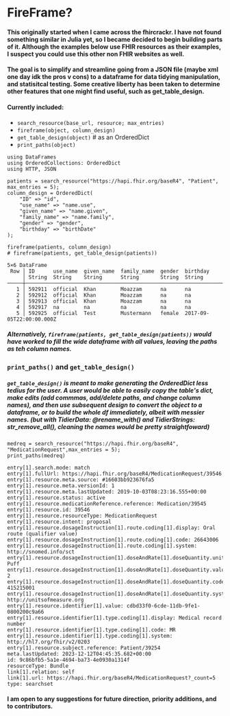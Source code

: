 # FireFrame?

#### This originally started when I came across the fhircrackr. I have not found something similar in Julia yet, so I became decided to begin building parts of it. Although the examples below use FHIR resources as their examples, I suspect you could use this other non FHIR websites as well.

#### The goal is to simplify and streamline going from a JSON file (maybe xml one day idk the pros v cons) to a dataframe for  data tidying manipulation, and statisitcal testing. Some creative liberty has been taken to determine other features that one might find useful, such as get_table_design. 

#### Currently included:
- `search_resource(base_url, resource; max_entries)` 
- `fireframe(object, column_design)` 
- `get_table_design(object)` # as an OrderedDict
- `print_paths(object)`

```
using DataFrames
using OrderedCollections: OrderedDict
using HTTP, JSON

patients = search_resource("https://hapi.fhir.org/baseR4", "Patient", max_entries = 5);
column_design = OrderedDict(
    "ID" => "id",
    "use_name" => "name.use",
    "given_name" => "name.given",
    "family_name" => "name.family",
    "gender" => "gender",
    "birthday" => "birthDate"
);

fireframe(patients, column_design)
# fireframe(patients, get_table_design(patients))
```
```
5×6 DataFrame
 Row │ ID      use_name  given_name  family_name  gender  birthday                 
     │ String  String    String      String       String  String                   
─────┼─────────────────────────────────────────────────────────────────────────────
   1 │ 592911  official  Khan        Moazzam      na      na
   2 │ 592912  official  Khan        Moazzam      na      na
   3 │ 592913  official  Khan        Moazzam      na      na
   4 │ 592917  na        na          na           na      na
   5 │ 592925  official  Test        Mustermann   female  2017-09-05T22:00:00.000Z
```
##### Alternatively, `fireframe(patients, get_table_design(patients))` would have worked to fill the wide dataframe with all values, leaving the paths as teh column names. 



### `print_paths()` and `get_table_design()`
##### `get_table_design()` is meant to make generating the OrderedDict less tedius for the user. A user would be able to easily copy the table's dict, make edits (add commmas, add/delete paths, and change column names), and then use subsequent design to convert the object to a dataframe, or to build the whole df immediately, albeit with messier names. (but with TidierData: @rename_with() and TidierStrings: str_remove_all(), cleaning the names would be pretty straightfoward)

```
medreq = search_resource("https://hapi.fhir.org/baseR4", "MedicationRequest",max_entries = 5);
print_paths(medreq)
```
```
entry[1].search.mode: match
entry[1].fullUrl: https://hapi.fhir.org/baseR4/MedicationRequest/39546
entry[1].resource.meta.source: #16603bb923676fa5
entry[1].resource.meta.versionId: 1
entry[1].resource.meta.lastUpdated: 2019-10-03T08:23:16.555+00:00
entry[1].resource.status: active
entry[1].resource.medicationReference.reference: Medication/39545
entry[1].resource.id: 39546
entry[1].resource.resourceType: MedicationRequest
entry[1].resource.intent: proposal
entry[1].resource.dosageInstruction[1].route.coding[1].display: Oral route (qualifier value)
entry[1].resource.dosageInstruction[1].route.coding[1].code: 26643006
entry[1].resource.dosageInstruction[1].route.coding[1].system: http://snomed.info/sct
entry[1].resource.dosageInstruction[1].doseAndRate[1].doseQuantity.unit: Puff
entry[1].resource.dosageInstruction[1].doseAndRate[1].doseQuantity.value: 2
entry[1].resource.dosageInstruction[1].doseAndRate[1].doseQuantity.code: 415215001
entry[1].resource.dosageInstruction[1].doseAndRate[1].doseQuantity.system: http://unitsofmeasure.org
entry[1].resource.identifier[1].value: cdbd33f0-6cde-11db-9fe1-0800200c9a66
entry[1].resource.identifier[1].type.coding[1].display: Medical record number
entry[1].resource.identifier[1].type.coding[1].code: MR
entry[1].resource.identifier[1].type.coding[1].system: http://hl7.org/fhir/v2/0203
entry[1].resource.subject.reference: Patient/39254
meta.lastUpdated: 2023-12-12T04:45:35.682+00:00
id: 9c86bfb5-5a1e-4694-ba73-4e0930a1314f
resourceType: Bundle
link[1].relation: self
link[1].url: https://hapi.fhir.org/baseR4/MedicationRequest?_count=5
type: searchset
```

#### I am open to any suggestions for future direction, priority additions, and to contributors. 